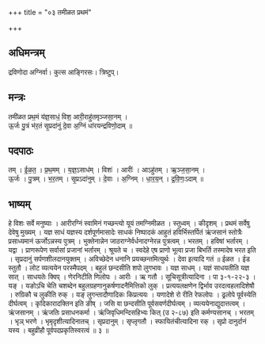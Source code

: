 +++
title = "०३ तमीळत प्रथमं"

+++
## अधिमन्त्रम्
द्रविणोदा अग्निर्वा। कुत्स आङ्गिरसः। त्रिष्टुप्।

## मन्त्रः
तमी॑ळत प्रथ॒मं य॑ज्ञ॒साधं॒ विश॒ आरी॒राहु॑तमृञ्जसा॒नम् ।  
ऊ॒र्जः पु॒त्रं भ॑र॒तं सृ॒प्रदा॑नुं दे॒वा अ॒ग्निं धा॑रयन्द्रविणो॒दाम् ॥

## पदपाठः
तम् । ई॒ळ॒त॒ । प्र॒थ॒मम् । य॒ज्ञ॒ऽसाध॑म् । विशः॑ । आरीः॑ । आऽहु॑तम् । ऋ॒ञ्ज॒सा॒नम् ।  
ऊ॒र्जः । पु॒त्रम् । भ॒र॒तम् । सृ॒प्रऽदा॑नुम् । दे॒वाः । अ॒ग्निम् । धा॒र॒य॒न् । द्र॒वि॒णः॒ऽदाम् ॥

## भाष्यम्
हे विशः सर्वे मनुष्याः । आरीरग्निं स्वामिनं गच्छन्त्यो यूयं तमग्निमीळत । स्तुध्वम् । कीदृशम् । प्रथमं सर्वेषु देवेषु मुख्यम् । यज्ञ साधं यज्ञस्य दर्शपूर्णमासादेः साधकं निष्पादकं आहुतं हविर्भिस्तर्पितं ऋंजसानं स्तोत्रैः प्रसाध्यमानं ऊर्जोऽन्नस्य पुत्रम् । भुक्तेनान्नेन जाठराग्नेर्वर्धनादग्नेरन्न पुत्रत्वम् । भरतम् । हविषां भर्तारम् । यद्वा । प्राणरूपेण सर्वासां प्रजानां भर्तारम् । श्रूयते च । स्वदेहे एष प्राणो भूत्वा प्रजा बिभर्ति तस्मादेष भरत इति । सृप्रदानुं सर्पणशीलदानयुक्तम् । अविच्छेदेन धनानि प्रयच्छन्तमित्युर्थः । देवा इत्यादि गतं ॥ ईळत । ईड स्तुतौ । लोट व्यत्ययेन परस्मैपदम् । बहुलं छन्दसीति शपो लुगभावः । यज्ञ साधम् । यज्ञं साधयतीति यज्ञ सात् । साधयतेः क्विप् । णेरनिटीति णिलोपः । आरीः । ऋ गतौ । सूचिसूत्रीत्यादिना । पा ३-१-२२-३ । यङ् । यङोऽचि चेति चशब्देन बहुलग्रहणानुकर्षणादनैमित्तिको लुक् । प्रत्ययलक्षणेन द्विर्भाव उरदत्वहलादिशेषौ । रुग्रिकौ च लुकीति रुक् । यङ् लुगन्तादौणादिकः किप्रत्ययः । यणादेशे रो रीति रेफलोपः । ढ्रलोपे पूर्वस्येति दीर्घत्वम् । कृदिकारादक्तिन इति ङीष् । जसि वा छन्दसीति पूर्वसवर्णदीर्घत्वम् । व्यत्ययेनाद्युदात्तत्वम् । ऋंजसानम् । ऋंजतिः प्रसाधनकर्मा । ऋंजिवृधिमन्दिसहिभ्यः कित् (उ २-८७) इति कर्मण्यसानच् । भरतम् । भृञ् भरणे । भृमृदृशीत्यादिनातच् । सृप्रदानुम् । सृप्लृगतौ । स्फायितंचीत्यादिना रक् । सृप्रो दानुर्दानं यस्य । बहुव्रीहौ पूर्वपदप्रकृतिस्वरत्वं ॥ ३ ॥